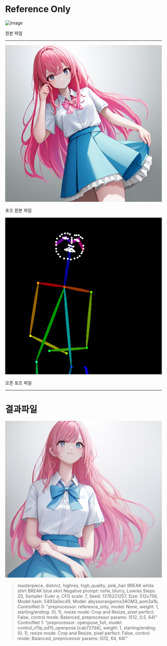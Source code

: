 
# Reference Only

![image](https://github.com/yumin01/Unity3D/tree/main/Stable_Diffusion/Reference%20Only)

원본 파일

---
![image](https://github.com/yumin01/Unity3D/blob/main/Stable_Diffusion/Reference%20Only/RF.png?raw=true)

포즈 원본 파일

![image](https://github.com/yumin01/Unity3D/blob/main/Stable_Diffusion/Reference%20Only/Pose.png?raw=true)

오픈 포즈 파일

---

# 결과파일 

![image](https://github.com/yumin01/Unity3D/blob/main/Stable_Diffusion/Reference%20Only/Pose_RF.png?raw=true)

> masterpiece, distinct, highres, high_quality, pink_hair
BREAK white shirt
BREAK blue skirt
Negative prompt: nsfw, blurry, Lowres
Steps: 20, Sampler: Euler a, CFG scale: 7, Seed: 1376221257, Size: 512x756, Model hash: 5493a0ec49, 
>Model: abyssorangemix3AOM3_aom3a1b, ControlNet 0: "preprocessor: reference_only, model: None, weight: 1, starting/ending: (0, 1), resize mode: Crop and Resize, pixel perfect: False, control mode: Balanced, preprocessor params: (512, 0.5, 64)" 
>ControlNet 1: "preprocessor: openpose_full, model: control_v11p_sd15_openpose [cab727d4], weight: 1, starting/ending: (0, 1), resize mode: Crop and Resize, pixel perfect: False, control mode: Balanced, preprocessor params: (512, 64, 64)"
